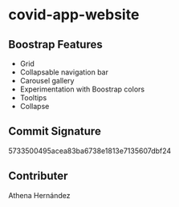 # covid-app-website
## Boostrap Features
- Grid
- Collapsable navigation bar
- Carousel gallery
- Experimentation with Boostrap colors
- Tooltips
- Collapse

## Commit Signature
5733500495acea83ba6738e1813e7135607dbf24
## Contributer
Athena Hernández
